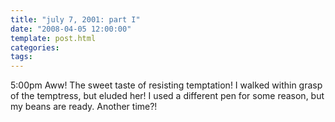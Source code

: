 ```yaml
---
title: "july 7, 2001: part I"
date: "2008-04-05 12:00:00"
template: post.html
categories: 
tags: 
---
```


5:00pm Aww! The sweet taste of resisting temptation! I walked within grasp of the temptress, but eluded her! I used a different pen for some reason, but my beans are ready. Another time?!
